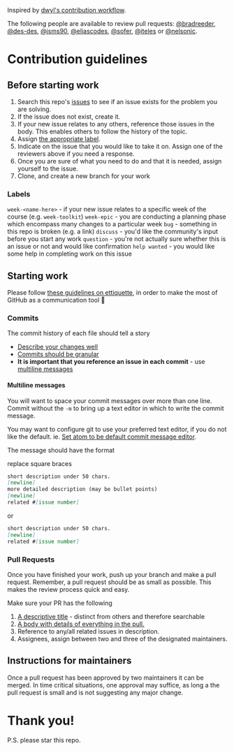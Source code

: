 Inspired by [dwyl's contribution workflow](https://www.github.com/dwyl/contributing).

The following people are available to review pull requests: [@bradreeder](https://github.com/bradreeder), [@des-des](https://github.com/des-des), [@jsms90](https://github.com/jsms90), [@eliascodes](https://github.com/eliascodes), [@sofer](https://github.com/sofer), [@iteles](https://github.com/iteles) or [@nelsonic](https://github.com/nelsonic).

# Contribution guidelines

## Before starting work

 1. Search this repo's [issues](https://www.github.com/foundersandcoders/master-reference/issues) to see if an issue exists for the problem you are solving.
 2. If the issue does not exist, create it.
 3. If your new issue relates to any others, reference those issues in the body. This enables others to follow the history of the topic.
 4. Assign [the appropriate label](#labels).
 5. Indicate on the issue that you would like to take it on. Assign one of the reviewers above if you need a response.
 6. Once you are sure of what you need to do and that it is needed, assign yourself to the issue.
 7. Clone, and create a new branch for your work

### Labels

`week-<name-here>` - if your new issue relates to a specific week of the course (e.g. `week-toolkit`)
`week-epic` - you are conducting a planning phase which encompass many changes to a particular week
`bug` - something in this repo is broken (e.g. a link)
`discuss` - you'd like the community's input before you start any work
`question` - you're not actually sure whether this is an issue or not and would like confirmation
`help wanted` - you would like some help in completing work on this issue

## Starting work

Please follow [these guidelines on ettiquette](https://gist.github.com/mikepea/863f63d6e37281e329f8), in order to make the most of GitHub as a communication tool :tada:

### Commits
The commit history of each file should tell a story
+ [Describe your changes well](https://gist.github.com/mikepea/863f63d6e37281e329f8#describe-your-changes-well-in-each-commit)
+ [Commits should be granular](https://gist.github.com/mikepea/863f63d6e37281e329f8#keep-it-small)
+ **It is important that you reference an issue in each commit** - use [multiline messages](#multiline-messages)

#### Multiline messages

You will want to space your commit messages over more than one line. Commit without the `-m` to bring up a text editor in which to write the commit message.

You may want to configure git to use your preferred text editor, if you do not like the default. ie. [Set atom to be default commit message editor](https://help.github.com/articles/associating-text-editors-with-git/#using-atom-as-your-editor).

The message should have the format

replace square braces
```md
short description under 50 chars.
[newline]
more detailed description (may be bullet points)
[newline]
related #[issue number]
```
or
```md
short description under 50 chars.
[newline]
related #[issue number]
```

### Pull Requests

Once you have finished your work, push up your branch and make a pull request. Remember, a pull request should be as small as possible. This makes the review process quick and easy.

Make sure your PR has the following

  1. [A descriptive title](https://gist.github.com/mikepea/863f63d6e37281e329f8#ensure-there-is-a-solid-title-and-summary) - distinct from others and therefore searchable
  2. [A body with details of everything in the pull.](https://gist.github.com/mikepea/863f63d6e37281e329f8#ensure-there-is-a-solid-title-and-summary)
  3. Reference to any/all related issues in description.
  4. Assignees, assign between two and three of the designated maintainers.

## Instructions for maintainers
Once a pull request has been approved by two maintainers it can be merged. In time critical situations, one approval may suffice, as long a the pull request is small and is not suggesting any major change.

# Thank you!

P.S. please star this repo.
